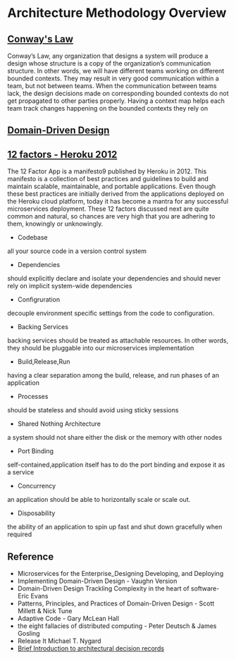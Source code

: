 # Architecture Methodology Overview

## [Conway's Law](https://en.wikipedia.org/wiki/Conway%27s_law)

  Conway’s Law, any organization that designs a system will produce a design whose structure is a copy of the organization’s communication structure. In other words, we will have different teams working on different bounded contexts. They may result in very good communication within a team, but not between teams. When the communication between teams lack, the design decisions made
on corresponding bounded contexts do not get propagated to other parties properly. Having a context map helps each team track changes happening on the bounded contexts they rely on

## [Domain-Driven Design](https://en.wikipedia.org/wiki/Domain-driven_design)

## [12 factors - Heroku  2012](https://12factor.net)

The 12 Factor App is a manifesto9 published by Heroku in 2012. This manifesto is a collection of best practices and guidelines to build and maintain scalable, maintainable, and portable applications. Even though these best practices are initially derived from the applications deployed on the Heroku cloud platform, today it has become a mantra for any successful microservices deployment. These 12 factors discussed next are quite common and natural, so chances are very high that you are adhering to them, knowingly or unknowingly.

- Codebase

all your source code
in a version control system

- Dependencies

should explicitly declare and isolate your dependencies and should never rely on implicit system-wide dependencies

- Configruration

decouple environment specific settings from the code to configuration.

- Backing Services

backing services should be treated as attachable resources. In other words, they should be pluggable into our microservices implementation

- Build,Release,Run

having a clear separation among the build, release, and run phases of an application

- Processes

 should be stateless and should avoid using sticky sessions

- Shared Nothing Architecture

a system should not share either the disk or the memory with other nodes

- Port Binding

self-contained,application itself has to do the port binding and expose it as a service

- Concurrency

an application should be able to horizontally scale or scale out.

- Disposability

the ability of an application to spin up fast and shut down gracefully when required

## Reference

- Microservices for the Enterprise_Designing Developing, and Deploying
- Implementing Domain-Driven Design - Vaughn Version
- Domain-Driven Design Trackling Complexity in the heart of software- Eric Evans
- Patterns, Principles, and Practices of Domain-Driven Design - Scott Millett & Nick Tune
- Adaptive Code - Gary McLean Hall
- the eight fallacies of distributed computing - Peter Deutsch & James Gosling
- Release It Michael T. Nygard
- [Brief Introduction to architectural decision records](https://speakerdeck.com/vanto/a-brief-introduction-to-architectural-decision-records)

